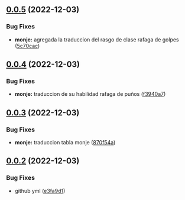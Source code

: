 ## [0.0.5](https://github.com/allnnde/pf2e-esp-translation/compare/v0.0.4...v0.0.5) (2022-12-03)


### Bug Fixes

* **monje:** agregada la traduccion del rasgo de clase rafaga de golpes ([5c70cac](https://github.com/allnnde/pf2e-esp-translation/commit/5c70cac32158ce14476ffbe24037512a59838023))



## [0.0.4](https://github.com/allnnde/pf2e-esp-translation/compare/v0.0.3...v0.0.4) (2022-12-03)


### Bug Fixes

* **monje:** traduccion de su habilidad rafaga de puños ([f3940a7](https://github.com/allnnde/pf2e-esp-translation/commit/f3940a787711b8e38984ef9f7db37b5b11adf267))



## [0.0.3](https://github.com/allnnde/pf2e-esp-translation/compare/v0.0.2...v0.0.3) (2022-12-03)


### Bug Fixes

* **monje:** traduccion tabla monje ([870f54a](https://github.com/allnnde/pf2e-esp-translation/commit/870f54af9a45cac91d9fcfc5507878e4c4e216a6))



## [0.0.2](https://github.com/allnnde/pf2e-esp-translation/compare/e3fa9d10e37d84a70d4e0f993b99b57c6bc6659d...v0.0.2) (2022-12-03)


### Bug Fixes

* github yml ([e3fa9d1](https://github.com/allnnde/pf2e-esp-translation/commit/e3fa9d10e37d84a70d4e0f993b99b57c6bc6659d))



